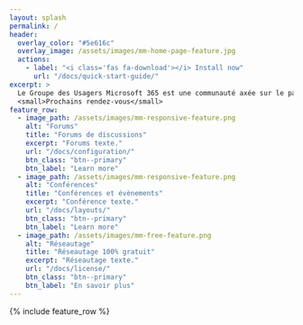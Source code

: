 ```yaml
---
layout: splash
permalink: /
header:
  overlay_color: "#5e616c"
  overlay_image: /assets/images/mm-home-page-feature.jpg
  actions:
    - label: "<i class='fas fa-download'></i> Install now"
      url: "/docs/quick-start-guide/"
excerpt: >
  Le Groupe des Usagers Microsoft 365 est une communauté axée sur le partage des connaissances et des usages des offres Microsoft 365 et Office 365 de Microsoft.<br />
  <small>Prochains rendez-vous</small>
feature_row:
  - image_path: /assets/images/mm-responsive-feature.png
    alt: "Forums"
    title: "Forums de discussions"
    excerpt: "Forums texte."
    url: "/docs/configuration/"
    btn_class: "btn--primary"
    btn_label: "Learn more"
  - image_path: /assets/images/mm-responsive-feature.png
    alt: "Conférences"
    title: "Conférences et évènements"
    excerpt: "Conférence texte."
    url: "/docs/layouts/"
    btn_class: "btn--primary"
    btn_label: "Learn more"
  - image_path: /assets/images/mm-free-feature.png
    alt: "Réseautage"
    title: "Réseautage 100% gratuit"
    excerpt: "Réseautage texte."
    url: "/docs/license/"
    btn_class: "btn--primary"
    btn_label: "En savoir plus"      
---
```


{% include feature_row %}
